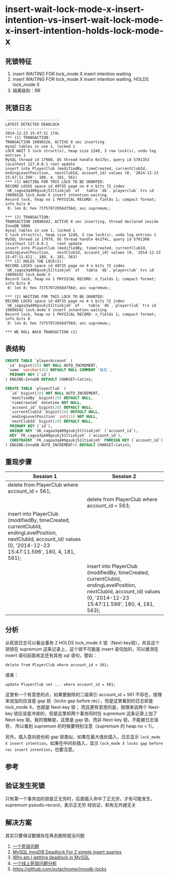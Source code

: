 insert-wait-lock-mode-x-insert-intention-vs-insert-wait-lock-mode-x-insert-intention-holds-lock-mode-x
===

## 死锁特征

1. insert WAITING FOR lock_mode X insert intention waiting
2. insert WAITING FOR lock_mode X insert intention waiting, HOLDS lock_mode X
3. 隔离级别：RR

## 死锁日志

```
------------------------
LATEST DETECTED DEADLOCK
------------------------
2014-12-23 15:47:11 1f4c
*** (1) TRANSACTION:
TRANSACTION 19896526, ACTIVE 0 sec inserting
mysql tables in use 1, locked 1
LOCK WAIT 5 lock struct(s), heap size 1248, 3 row lock(s), undo log entries 1
MySQL thread id 17988, OS thread handle 0x17bc, query id 5701353 localhost 127.0.0.1 root update
insert into PlayerClub (modifiedBy, timeCreated, currentClubId, endingLevelPosition,  nextClubId, account_id) values (0, '2014-12-23 15:47:11.596', 180, 4, 181, 561)
*** (1) WAITING FOR THIS LOCK TO BE GRANTED:
RECORD LOCKS space id 49735 page no 4 n bits 72 index `UK_cagoa3q409gsukj51ltiokjoh` of   table `db`.`playerclub` trx id 19896526 lock_mode X insert intention waiting
Record lock, heap no 1 PHYSICAL RECORD: n_fields 1; compact format; info bits 0
 0: len 8; hex 73757072656d756d; asc supremum;;

*** (2) TRANSACTION:
TRANSACTION 19896542, ACTIVE 0 sec inserting, thread declared inside InnoDB 5000
mysql tables in use 1, locked 1
5 lock struct(s), heap size 1248, 3 row lock(s), undo log entries 1
MySQL thread id 17979, OS thread handle 0x1f4c, query id 5701360 localhost 127.0.0.1    root update
insert into PlayerClub (modifiedBy, timeCreated, currentClubId, endingLevelPosition,   nextClubId, account_id) values (0, '2014-12-23 15:47:11.611', 180, 4, 181, 563)
*** (2) HOLDS THE LOCK(S):
RECORD LOCKS space id 49735 page no 4 n bits 72 index `UK_cagoa3q409gsukj51ltiokjoh` of   table `db`.`playerclub` trx id 19896542 lock_mode X
Record lock, heap no 1 PHYSICAL RECORD: n_fields 1; compact format; info bits 0
 0: len 8; hex 73757072656d756d; asc supremum;;

*** (2) WAITING FOR THIS LOCK TO BE GRANTED:
RECORD LOCKS space id 49735 page no 4 n bits 72 index `UK_cagoa3q409gsukj51ltiokjoh` of    table `db`.`playerclub` trx id 19896542 lock_mode X insert intention waiting
Record lock, heap no 1 PHYSICAL RECORD: n_fields 1; compact format; info bits 0
 0: len 8; hex 73757072656d756d; asc supremum;;

*** WE ROLL BACK TRANSACTION (2)
```

## 表结构

```sql
CREATE TABLE `playerAccount` (
 `id` bigint(20) NOT NULL AUTO_INCREMENT,
 `name` varchar(45) DEFAULT NULL COMMENT '姓名',
  PRIMARY KEY (`id`)
) ENGINE=InnoDB DEFAULT CHARSET=latin1;

CREATE TABLE `playerClub` (
  `id` bigint(20) NOT NULL AUTO_INCREMENT,
  `modifiedBy` bigint(20) DEFAULT NULL,
  `timeCreated` datetime NOT NULL,
  `account_id` bigint(20) DEFAULT NULL,
  `currentClubId` bigint(20) DEFAULT NULL,
  `endingLevelPosition` int(11) NOT NULL,
  `nextClubId` bigint(20) DEFAULT NULL,
  PRIMARY KEY (`id`),
  UNIQUE KEY `UK_cagoa3q409gsukj51ltiokjoh` (`account_id`),
  KEY `FK_cagoa3q409gsukj51ltiokjoh` (`account_id`),
  CONSTRAINT `FK_cagoa3q409gsukj51ltiokjoh` FOREIGN KEY (`account_id`) REFERENCES   `playerAccount` (`id`)
) ENGINE=InnoDB AUTO_INCREMENT=6 DEFAULT CHARSET=latin1;
```

## 重现步骤

| Session 1 | Session 2 |
| --- | --- |
| delete from PlayerClub where account_id = 561; |  |
|  | delete from PlayerClub where account_id = 563; |
| insert into PlayerClub (modifiedBy, timeCreated, currentClubId, endingLevelPosition,  nextClubId, account_id) values (0, '2014-12-23 15:47:11.596', 180, 4, 181, 561); |  |
|  | insert into PlayerClub (modifiedBy, timeCreated, currentClubId, endingLevelPosition,  nextClubId, account_id) values (0, '2014-12-23 15:47:11.596', 180, 4, 181, 563); |

## 分析

从死锁日志可以看出事务 2 HOLDS lock_mode X 锁（Next-key锁），并且这个锁锁在 supremum 这条记录上，这个锁不可能是 insert 语句加的，可以推测在 insert 语句前面肯定还有其他 sql 语句，譬如：
```
delete from PlayerClub where account_id = 561;
```
或者：
```
update PlayerClub set ... where account_id = 561;
```

这里有一个有意思的点，如果要删除的二级索引 account_id = 561 不存在，按理来说加的应该是 gap 锁（locks gap before rec），但是这里看到的日志却是 lock_mode X，也就是 Next-key 锁；
而且更有意思的是，按理来说两个 Next-key 锁应该是冲突的，但是这里却两个事务同时在 supremum 这条记录上加了 Next-key 锁。我的理解是，这里是 gap 锁，而非 Next-key 锁，不能被日志误导，
所以看到 supremum 的时候要特别注意（supremum 的 heap no = 1）。

另外，插入意向锁也和 gap 锁类似，如果在最大值处插入，日志显示 `lock_mode X insert intention`，如果在中间处插入，显示 `lock_mode X locks gap before rec insert intention`，也要注意。

## 参考

## 验证发生死锁
只有第一个事务加的锁是正无穷时，后面插入命中了正无穷，才有可能发生，supremum pseudo-record，表示正无穷
经验证，和有无外键无关

## 解决方案
其实只要保证数据存在再去删除就没问题


1. [一个死锁问题](http://xiaobaoqiu.github.io/blog/2016/07/22/%5B%3F%5D-ge-si-suo-wen-ti/)
2. [MySQL InnoDB Deadlock For 2 simple insert queries](https://dba.stackexchange.com/questions/86878/mysql-innodb-deadlock-for-2-simple-insert-queries)
3. [Why am I getting deadlock in MySQL](https://stackoverflow.com/questions/23615641/why-am-i-getting-deadlock-in-mysql)
4. [一个线上死锁问题分析](http://mysqllover.com/?p=437)
5. https://github.com/octachrome/innodb-locks

